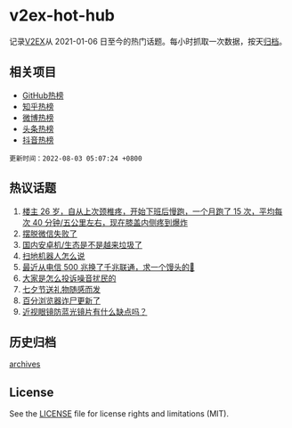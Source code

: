 # v2ex-hot-hub

 记录[V2EX](https://www.v2ex.com/)从 2021-01-06 日至今的热门话题。每小时抓取一次数据，按天[归档](archives)。
 
 ## 相关项目

- [GitHub热榜](https://github.com/lonnyzhang423/github-hot-hub)
- [知乎热榜](https://github.com/lonnyzhang423/zhihu-hot-hub)
- [微博热榜](https://github.com/lonnyzhang423/weibo-hot-hub)
- [头条热榜](https://github.com/lonnyzhang423/toutiao-hot-hub)
- [抖音热榜](https://github.com/lonnyzhang423/douyin-hot-hub)


 `更新时间：2022-08-03 05:07:24 +0800`

## 热议话题

1. [楼主 26 岁，自从上次颈椎疼，开始下班后慢跑，一个月跑了 15 次，平均每次 40 分钟/五公里左右，现在膝盖内侧疼到爆炸](https://www.v2ex.com/t/870144)
1. [摆脱微信失败了](https://www.v2ex.com/t/870094)
1. [国内安卓机/生态是不是越来垃圾了](https://www.v2ex.com/t/870218)
1. [扫地机器人怎么说](https://www.v2ex.com/t/870125)
1. [最近从电信 500 兆换了千兆联通，求一个馒头的💊](https://www.v2ex.com/t/870228)
1. [大家是怎么投诉噪音扰民的](https://www.v2ex.com/t/870168)
1. [七夕节送礼物随感而发](https://www.v2ex.com/t/870198)
1. [百分浏览器诈尸更新了](https://www.v2ex.com/t/870140)
1. [近视眼镜防蓝光镜片有什么缺点吗？](https://www.v2ex.com/t/870097)

## 历史归档

[archives](archives)

## License

See the [LICENSE](LICENSE) file for license rights and limitations (MIT).
